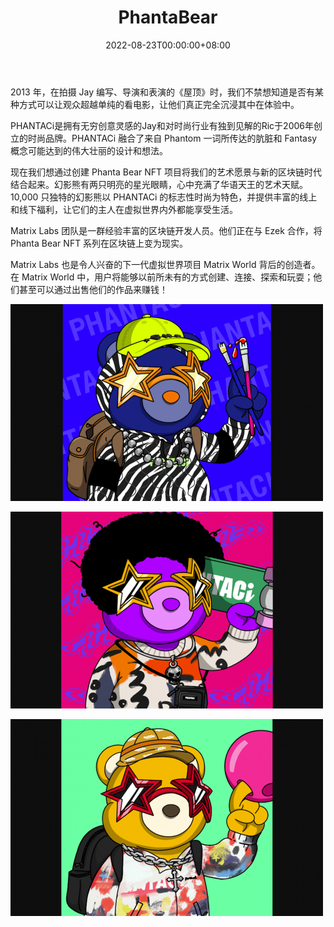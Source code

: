 ﻿---
title: "PhantaBear"
description: "Phanta Bear 是 10,000 个通过算法生成的数字收藏品的集合，它们兼作 Ezek 俱乐部的会员卡。"
date: 2022-08-23T00:00:00+08:00
lastmod: 2022-08-23T00:00:00+08:00
draft: false
authors: ["seven"]
featuredImage: "phantabear.png"
tags: ["Collectibles","PhantaBear"]
categories: ["nfts"]
nfts: ["Collectibles"]
blockchain: "ETH"
website: "https://ezek.io/"
twitter: "https://twitter.com/EzekClub"
discord: "https://discord.com/invite/ezekclub"
telegram: ""
github: ""
youtube: ""
twitch: ""
facebook: ""
instagram: ""
reddit: ""
medium: ""
steam: ""
gitbook: ""
googleplay: ""
appstore: ""
status: "Live"
weight: 
lightgallery: true
toc: true
pinned: false
recommend: false
recommend1: false
---
2013 年，在拍摄 Jay 编写、导演和表演的《屋顶》时，我们不禁想知道是否有某种方式可以让观众超越单纯的看电影，让他们真正完全沉浸其中在体验中。

PHANTACi是拥有无穷创意灵感的Jay和对时尚行业有独到见解的Ric于2006年创立的时尚品牌。PHANTACi 融合了来自 Phantom 一词所传达的肮脏和 Fantasy 概念可能达到的伟大壮丽的设计和想法。

现在我们想通过创建 Phanta Bear NFT 项目将我们的艺术愿景与新的区块链时代结合起来。幻影熊有两只明亮的星光眼睛，心中充满了华语天王的艺术天赋。10,000 只独特的幻影熊以 PHANTACi 的标志性时尚为特色，并提供丰富的线上和线下福利，让它们的主人在虚拟世界内外都能享受生活。

Matrix Labs 团队是一群经验丰富的区块链开发人员。他们正在与 Ezek 合作，将 Phanta Bear NFT 系列在区块链上变为现实。

Matrix Labs 也是令人兴奋的下一代虚拟世界项目 Matrix World 背后的创造者。在 Matrix World 中，用户将能够以前所未有的方式创建、连接、探索和玩耍；他们甚至可以通过出售他们的作品来赚钱！

![1](1661219563496.jpg)

![2](1661219575243.jpg)

![3](1661219586030.jpg)